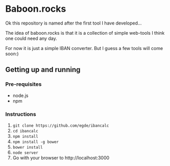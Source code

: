 # Baboon.rocks

Ok this repository is named after the first tool I have developed...

The idea of baboon.rocks is that it is a collection of simple web-tools I think one could need any day.

For now it is just a simple IBAN converter. But I guess a few tools will come soon:)

## Getting up and running
### Pre-requisites
* node.js
* npm

### Instructions
1. `git clone https://github.com/egde/ibancalc`
2. `cd ibancalc`
3. `npm install`
4. `npm install -g bower`
5. `bower install`
4. `node server`
5. Go with your browser to http://localhost:3000
